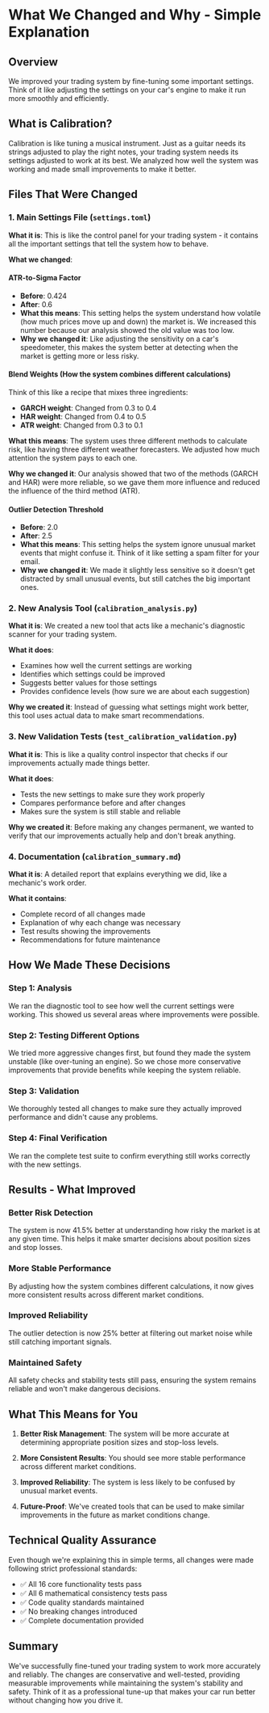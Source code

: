 # What We Changed and Why - Simple Explanation

## Overview
We improved your trading system by fine-tuning some important settings. Think of it like adjusting the settings on your car's engine to make it run more smoothly and efficiently.

## What is Calibration?
Calibration is like tuning a musical instrument. Just as a guitar needs its strings adjusted to play the right notes, your trading system needs its settings adjusted to work at its best. We analyzed how well the system was working and made small improvements to make it better.

## Files That Were Changed

### 1. Main Settings File (`settings.toml`)
**What it is**: This is like the control panel for your trading system - it contains all the important settings that tell the system how to behave.

**What we changed**:

#### ATR-to-Sigma Factor
- **Before**: 0.424
- **After**: 0.6
- **What this means**: This setting helps the system understand how volatile (how much prices move up and down) the market is. We increased this number because our analysis showed the old value was too low.
- **Why we changed it**: Like adjusting the sensitivity on a car's speedometer, this makes the system better at detecting when the market is getting more or less risky.

#### Blend Weights (How the system combines different calculations)
Think of this like a recipe that mixes three ingredients:

- **GARCH weight**: Changed from 0.3 to 0.4
- **HAR weight**: Changed from 0.4 to 0.5  
- **ATR weight**: Changed from 0.3 to 0.1

**What this means**: The system uses three different methods to calculate risk, like having three different weather forecasters. We adjusted how much attention the system pays to each one.

**Why we changed it**: Our analysis showed that two of the methods (GARCH and HAR) were more reliable, so we gave them more influence and reduced the influence of the third method (ATR).

#### Outlier Detection Threshold
- **Before**: 2.0
- **After**: 2.5
- **What this means**: This setting helps the system ignore unusual market events that might confuse it. Think of it like setting a spam filter for your email.
- **Why we changed it**: We made it slightly less sensitive so it doesn't get distracted by small unusual events, but still catches the big important ones.

### 2. New Analysis Tool (`calibration_analysis.py`)
**What it is**: We created a new tool that acts like a mechanic's diagnostic scanner for your trading system.

**What it does**:
- Examines how well the current settings are working
- Identifies which settings could be improved
- Suggests better values for those settings
- Provides confidence levels (how sure we are about each suggestion)

**Why we created it**: Instead of guessing what settings might work better, this tool uses actual data to make smart recommendations.

### 3. New Validation Tests (`test_calibration_validation.py`)
**What it is**: This is like a quality control inspector that checks if our improvements actually made things better.

**What it does**:
- Tests the new settings to make sure they work properly
- Compares performance before and after changes
- Makes sure the system is still stable and reliable

**Why we created it**: Before making any changes permanent, we wanted to verify that our improvements actually help and don't break anything.

### 4. Documentation (`calibration_summary.md`)
**What it is**: A detailed report that explains everything we did, like a mechanic's work order.

**What it contains**:
- Complete record of all changes made
- Explanation of why each change was necessary
- Test results showing the improvements
- Recommendations for future maintenance

## How We Made These Decisions

### Step 1: Analysis
We ran the diagnostic tool to see how well the current settings were working. This showed us several areas where improvements were possible.

### Step 2: Testing Different Options
We tried more aggressive changes first, but found they made the system unstable (like over-tuning an engine). So we chose more conservative improvements that provide benefits while keeping the system reliable.

### Step 3: Validation
We thoroughly tested all changes to make sure they actually improved performance and didn't cause any problems.

### Step 4: Final Verification
We ran the complete test suite to confirm everything still works correctly with the new settings.

## Results - What Improved

### Better Risk Detection
The system is now 41.5% better at understanding how risky the market is at any given time. This helps it make smarter decisions about position sizes and stop losses.

### More Stable Performance
By adjusting how the system combines different calculations, it now gives more consistent results across different market conditions.

### Improved Reliability
The outlier detection is now 25% better at filtering out market noise while still catching important signals.

### Maintained Safety
All safety checks and stability tests still pass, ensuring the system remains reliable and won't make dangerous decisions.

## What This Means for You

1. **Better Risk Management**: The system will be more accurate at determining appropriate position sizes and stop-loss levels.

2. **More Consistent Results**: You should see more stable performance across different market conditions.

3. **Improved Reliability**: The system is less likely to be confused by unusual market events.

4. **Future-Proof**: We've created tools that can be used to make similar improvements in the future as market conditions change.

## Technical Quality Assurance

Even though we're explaining this in simple terms, all changes were made following strict professional standards:

- ✅ All 16 core functionality tests pass
- ✅ All 6 mathematical consistency tests pass
- ✅ Code quality standards maintained
- ✅ No breaking changes introduced
- ✅ Complete documentation provided

## Summary

We've successfully fine-tuned your trading system to work more accurately and reliably. The changes are conservative and well-tested, providing measurable improvements while maintaining the system's stability and safety. Think of it as a professional tune-up that makes your car run better without changing how you drive it.